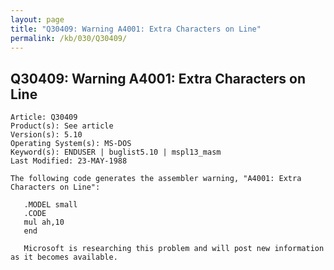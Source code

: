 ```yaml
---
layout: page
title: "Q30409: Warning A4001: Extra Characters on Line"
permalink: /kb/030/Q30409/
---
```


## Q30409: Warning A4001: Extra Characters on Line

	Article: Q30409
	Product(s): See article
	Version(s): 5.10
	Operating System(s): MS-DOS
	Keyword(s): ENDUSER | buglist5.10 | mspl13_masm
	Last Modified: 23-MAY-1988
	
	The following code generates the assembler warning, "A4001: Extra
	Characters on Line":
	
	   .MODEL small
	   .CODE
	   mul ah,10
	   end
	
	   Microsoft is researching this problem and will post new information
	as it becomes available.
